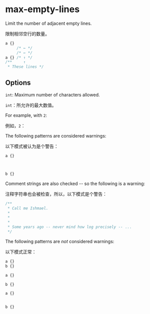 # max-empty-lines

Limit the number of adjacent empty lines.

限制相邻空行的数量。

```css
a {}
     /* ← */
     /* ← */
a {} /* ↑ */
/**     ↑
 * These lines */
```

## Options

`int`: Maximum number of characters allowed.

`int`：所允许的最大数值。

For example, with `2`:

例如，`2`：

The following patterns are considered warnings:

以下模式被认为是个警告：

```css
a {}



b {}
```

Comment strings are also checked -- so the following is a warning:

注释字符串也会被检查，所以，以下模式是个警告：

```css
/**
 * Call me Ishmael.
 *
 *
 *
 * Some years ago -- never mind how log precisely -- ...
 */
```

The following patterns are *not* considered warnings:

以下模式正常：

```css
a {}
b {}
```

```css
a {}

b {}
```

```css
a {}


b {}
```
